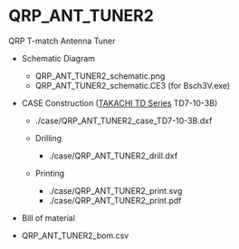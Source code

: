 # QRP_ANT_TUNER2
QRP T-match Antenna Tuner


* Schematic Diagram
  * QRP_ANT_TUNER2_schematic.png
  * QRP_ANT_TUNER2_schematic.CE3 (for Bsch3V.exe)  

* CASE Construction ([TAKACHI TD Series](https://www.takachi-enclosure.com/products/TD) TD7-10-3B)
  * ./case/QRP_ANT_TUNER2_case_TD7-10-3B.dxf
  
  * Drilling
    * ./case/QRP_ANT_TUNER2_drill.dxf
  * Printing
    * ./case/QRP_ANT_TUNER2_print.svg
    * ./case/QRP_ANT_TUNER2_print.pdf

* Bill of material
 * QRP_ANT_TUNER2_bom.csv
  

